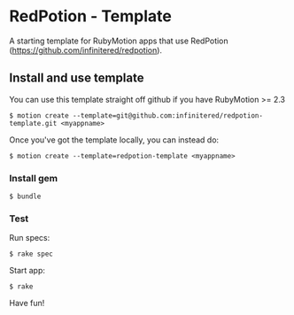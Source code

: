 RedPotion - Template
===================

A starting template for RubyMotion apps that use RedPotion (https://github.com/infinitered/redpotion).

## Install and use template
You can use this template straight off github if you have RubyMotion >= 2.3

  `$ motion create --template=git@github.com:infinitered/redpotion-template.git <myappname>`

Once you've got the template locally, you can instead do:

  `$ motion create --template=redpotion-template <myappname>`

### Install gem

  `$ bundle`

### Test

Run specs:

  `$ rake spec`

Start app:

  `$ rake`

Have fun!

